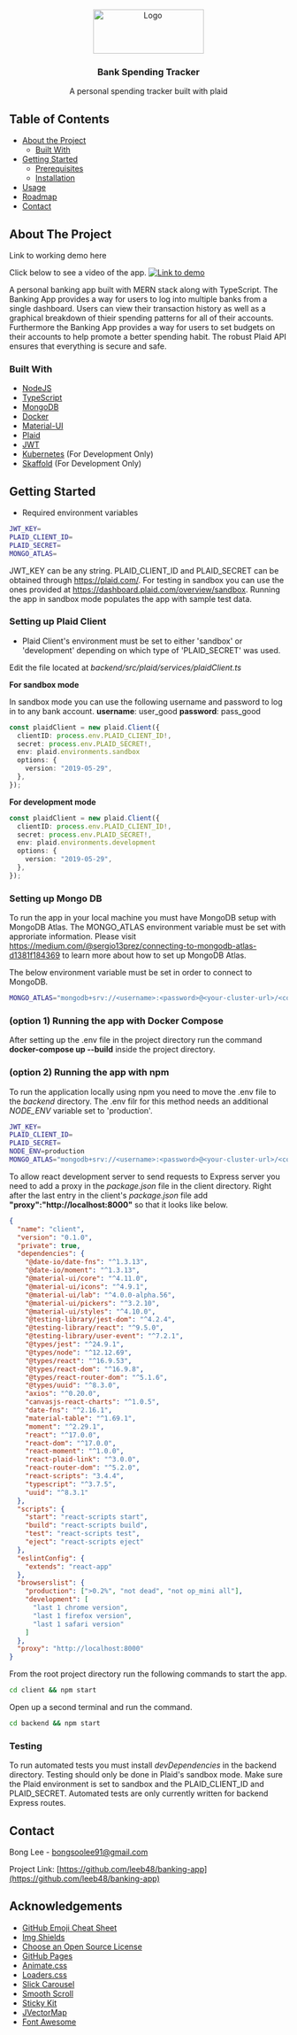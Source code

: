 <!-- PROJECT SHIELDS -->
<!--
*** I'm using markdown "reference style" links for readability.
*** Reference links are enclosed in brackets [ ] instead of parentheses ( ).
*** See the bottom of this document for the declaration of the reference variables
*** for contributors-url, forks-url, etc. This is an optional, concise syntax you may use.
*** https://www.markdownguide.org/basic-syntax/#reference-style-links
-->

<!-- PROJECT LOGO -->
<br />
<p align="center">
    <img src="plaid-logo.png" alt="Logo" width="200" height="80">

  <h3 align="center">Bank Spending Tracker</h3>

  <p align="center">
    A personal spending tracker built with plaid
  </p>
</p>

<!-- TABLE OF CONTENTS -->

## Table of Contents

- [About the Project](#about-the-project)
  - [Built With](#built-with)
- [Getting Started](#getting-started)
  - [Prerequisites](#prerequisites)
  - [Installation](#installation)
- [Usage](#usage)
- [Roadmap](#roadmap)
- [Contact](#contact)

<!-- ABOUT THE PROJECT -->

## About The Project

Link to working demo here

Click below to see a video of the app.
[![Link to demo](http://img.youtube.com/vi/YMFq5zJW_OA/0.jpg)](https://www.youtube.com/watch?v=YMFq5zJW_OA&ab_channel=BongLee)

A personal banking app built with MERN stack along with TypeScript. The Banking App provides a way for users to log into multiple banks from a single dashboard. Users can view their transaction history as well as a graphical breakdown of thieir spending patterns for all of their accounts. Furthermore the Banking App provides a way for users to set budgets on their accounts to help promote a better spending habit. The robust Plaid API ensures that everything is secure and safe.

### Built With

- [NodeJS](https://nodejs.org/en/)
- [TypeScript](https://www.typescriptlang.org/)
- [MongoDB](https://www.mongodb.com/)
- [Docker](https://www.docker.com/)
- [Material-UI](https://material-ui.com/)
- [Plaid](https://plaid.com/)
- [JWT](https://jwt.io/)
- [Kubernetes](https://kubernetes.io/) (For Development Only)
- [Skaffold](https://skaffold.dev/) (For Development Only)

<!-- GETTING STARTED -->

## Getting Started

- Required environment variables

```sh
JWT_KEY=
PLAID_CLIENT_ID=
PLAID_SECRET=
MONGO_ATLAS=
```

JWT_KEY can be any string. PLAID_CLIENT_ID and PLAID_SECRET can be obtained through https://plaid.com/. For testing in sandbox you can use the ones provided at https://dashboard.plaid.com/overview/sandbox. Running the app in sandbox mode populates the app with sample test data.

### Setting up Plaid Client

- Plaid Client's environment must be set to either 'sandbox' or 'development' depending on which type of 'PLAID_SECRET' was used.

Edit the file located at _backend/src/plaid/services/plaidClient.ts_

**For sandbox mode**

In sandbox mode you can use the following username and password to log in to any bank account.
**username**: user_good
**password**: pass_good

```typescript
const plaidClient = new plaid.Client({
  clientID: process.env.PLAID_CLIENT_ID!,
  secret: process.env.PLAID_SECRET!,
  env: plaid.environments.sandbox
  options: {
    version: "2019-05-29",
  },
});
```

**For development mode**

```typescript
const plaidClient = new plaid.Client({
  clientID: process.env.PLAID_CLIENT_ID!,
  secret: process.env.PLAID_SECRET!,
  env: plaid.environments.development
  options: {
    version: "2019-05-29",
  },
});
```

### Setting up Mongo DB

To run the app in your local machine you must have MongoDB setup with MongoDB Atlas. The MONGO_ATLAS environment variable must be set with approriate information. Please visit https://medium.com/@sergio13prez/connecting-to-mongodb-atlas-d1381f184369 to learn more about how to set up MongoDB Atlas.

The below environment variable must be set in order to connect to MongoDB.

```sh
MONGO_ATLAS="mongodb+srv://<username>:<password>@<your-cluster-url>/<collection-name>?retryWrites=true&w=majority"
```

### (option 1) Running the app with Docker Compose

After setting up the .env file in the project directory run the command **docker-compose up --build** inside the project directory.

### (option 2) Running the app with npm

To run the application locally using npm you need to move the .env file to the _backend_ directory. The .env filr for this method needs an additional _NODE_ENV_ variable set to 'production'.

```sh
JWT_KEY=
PLAID_CLIENT_ID=
PLAID_SECRET=
NODE_ENV=production
MONGO_ATLAS="mongodb+srv://<username>:<password>@<your-cluster-url>/<collection-name>?retryWrites=true&w=majority"
```

To allow react development server to send requests to Express server you need to add a proxy in the _package.json_ file in the client directory. Right after the last entry in the client's _package.json_ file add **"proxy":"http://localhost:8000"** so that it looks like below.

```json
{
  "name": "client",
  "version": "0.1.0",
  "private": true,
  "dependencies": {
    "@date-io/date-fns": "^1.3.13",
    "@date-io/moment": "^1.3.13",
    "@material-ui/core": "^4.11.0",
    "@material-ui/icons": "^4.9.1",
    "@material-ui/lab": "^4.0.0-alpha.56",
    "@material-ui/pickers": "^3.2.10",
    "@material-ui/styles": "^4.10.0",
    "@testing-library/jest-dom": "^4.2.4",
    "@testing-library/react": "^9.5.0",
    "@testing-library/user-event": "^7.2.1",
    "@types/jest": "^24.9.1",
    "@types/node": "^12.12.69",
    "@types/react": "^16.9.53",
    "@types/react-dom": "^16.9.8",
    "@types/react-router-dom": "^5.1.6",
    "@types/uuid": "^8.3.0",
    "axios": "^0.20.0",
    "canvasjs-react-charts": "^1.0.5",
    "date-fns": "^2.16.1",
    "material-table": "^1.69.1",
    "moment": "^2.29.1",
    "react": "^17.0.0",
    "react-dom": "^17.0.0",
    "react-moment": "^1.0.0",
    "react-plaid-link": "^3.0.0",
    "react-router-dom": "^5.2.0",
    "react-scripts": "3.4.4",
    "typescript": "^3.7.5",
    "uuid": "^8.3.1"
  },
  "scripts": {
    "start": "react-scripts start",
    "build": "react-scripts build",
    "test": "react-scripts test",
    "eject": "react-scripts eject"
  },
  "eslintConfig": {
    "extends": "react-app"
  },
  "browserslist": {
    "production": [">0.2%", "not dead", "not op_mini all"],
    "development": [
      "last 1 chrome version",
      "last 1 firefox version",
      "last 1 safari version"
    ]
  },
  "proxy": "http://localhost:8000"
}
```

From the root project directory run the following commands to start the app.

```sh
cd client && npm start
```

Open up a second terminal and run the command.

```sh
cd backend && npm start
```

### Testing

To run automated tests you must install _devDependencies_ in the backend directory. Testing should only be done in Plaid's sandbox mode. Make sure the Plaid environment is set to sandbox and the PLAID_CLIENT_ID and PLAID_SECRET. Automated tests are only currently written for backend Express routes.

<!-- ROADMAP -->

## Contact

Bong Lee - bongsoolee91@gmail.com

Project Link: [https://github.com/leeb48/banking-app](https://github.com/leeb48/banking-app)

<!-- ACKNOWLEDGEMENTS -->

## Acknowledgements

- [GitHub Emoji Cheat Sheet](https://www.webpagefx.com/tools/emoji-cheat-sheet)
- [Img Shields](https://shields.io)
- [Choose an Open Source License](https://choosealicense.com)
- [GitHub Pages](https://pages.github.com)
- [Animate.css](https://daneden.github.io/animate.css)
- [Loaders.css](https://connoratherton.com/loaders)
- [Slick Carousel](https://kenwheeler.github.io/slick)
- [Smooth Scroll](https://github.com/cferdinandi/smooth-scroll)
- [Sticky Kit](http://leafo.net/sticky-kit)
- [JVectorMap](http://jvectormap.com)
- [Font Awesome](https://fontawesome.com)

<!-- MARKDOWN LINKS & IMAGES -->
<!-- https://www.markdownguide.org/basic-syntax/#reference-style-links -->

[contributors-shield]: https://img.shields.io/github/contributors/othneildrew/Best-README-Template.svg?style=flat-square
[contributors-url]: https://github.com/othneildrew/Best-README-Template/graphs/contributors
[forks-shield]: https://img.shields.io/github/forks/othneildrew/Best-README-Template.svg?style=flat-square
[forks-url]: https://github.com/othneildrew/Best-README-Template/network/members
[stars-shield]: https://img.shields.io/github/stars/othneildrew/Best-README-Template.svg?style=flat-square
[stars-url]: https://github.com/othneildrew/Best-README-Template/stargazers
[issues-shield]: https://img.shields.io/github/issues/othneildrew/Best-README-Template.svg?style=flat-square
[issues-url]: https://github.com/othneildrew/Best-README-Template/issues
[license-shield]: https://img.shields.io/github/license/othneildrew/Best-README-Template.svg?style=flat-square
[license-url]: https://github.com/othneildrew/Best-README-Template/blob/master/LICENSE.txt
[linkedin-shield]: https://img.shields.io/badge/-LinkedIn-black.svg?style=flat-square&logo=linkedin&colorB=555
[linkedin-url]: https://linkedin.com/in/othneildrew
[product-screenshot]: images/screenshot.png
